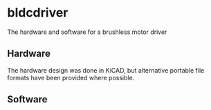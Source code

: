 # bldcdriver
The hardware and software for a brushless motor driver

## Hardware
The hardware design was done in KiCAD, but alternative portable file formats have been provided where possible.

## Software
